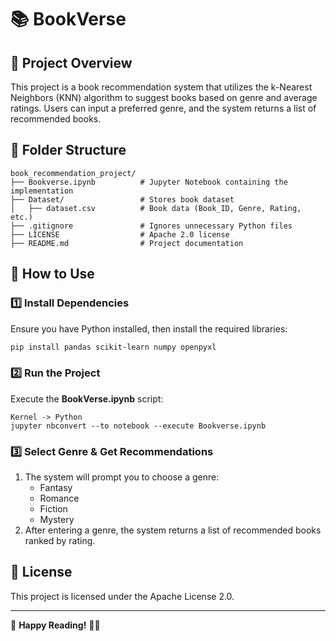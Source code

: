 # 📚 BookVerse

## 📖 Project Overview
This project is a book recommendation system that utilizes the k-Nearest Neighbors (KNN) algorithm to suggest books based on genre and average ratings. Users can input a preferred genre, and the system returns a list of recommended books.

## 📂 Folder Structure
```
book_recommendation_project/
├── Bookverse.ipynb          # Jupyter Notebook containing the implementation
├── Dataset/                 # Stores book dataset
│   ├── dataset.csv          # Book data (Book_ID, Genre, Rating, etc.)
├── .gitignore               # Ignores unnecessary Python files
├── LICENSE                  # Apache 2.0 license
├── README.md                # Project documentation
```

## 🚀 How to Use
### **1️⃣ Install Dependencies**
Ensure you have Python installed, then install the required libraries:
```bash
pip install pandas scikit-learn numpy openpyxl
```

### **2️⃣ Run the Project**
Execute the **BookVerse.ipynb** script:
```
Kernel -> Python
jupyter nbconvert --to notebook --execute Bookverse.ipynb
```

### **3️⃣ Select Genre & Get Recommendations**
1. The system will prompt you to choose a genre:
   - Fantasy
   - Romance
   - Fiction
   - Mystery
2. After entering a genre, the system returns a list of recommended books ranked by rating.

## 📜 License
This project is licensed under the Apache License 2.0.

---
📌 **Happy Reading!** 📖✨

